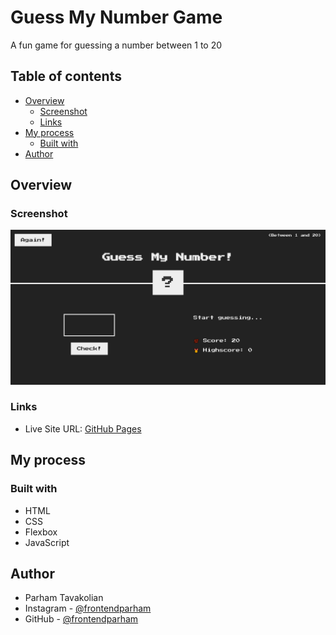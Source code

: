 # Guess My Number Game
A fun game for guessing a number between 1 to 20

## Table of contents

- [Overview](#overview)
  - [Screenshot](#screenshot)
  - [Links](#links)
- [My process](#my-process)
  - [Built with](#built-with)
- [Author](#author)

## Overview

### Screenshot

![](./screenshot.png)

### Links

- Live Site URL: [GitHub Pages](https://frontendparham.github.io/Order-Summary-Card/)

## My process

### Built with

- HTML
- CSS
- Flexbox
- JavaScript

## Author

- Parham Tavakolian
- Instagram - [@frontendparham](https://www.instagram.com/frontendparham)
- GitHub - [@frontendparham](https://www.github.com/frontendparham)

